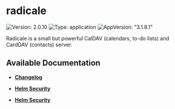 # radicale

![Version: 2.0.10](https://img.shields.io/badge/Version-2.0.10-informational?style=flat-square) ![Type: application](https://img.shields.io/badge/Type-application-informational?style=flat-square) ![AppVersion: "3.1.8.1"](https://img.shields.io/badge/AppVersion-"3.1.8.1"-informational?style=flat-square)

Radicale is a small but powerful CalDAV (calendars, to-do lists) and CardDAV (contacts) server.

## Available Documentation

- [**Changelog**](CHANGELOG)

- [**Helm Security**](container-security)

- [**Helm Security**](helm-security)

